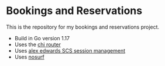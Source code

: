 # Bookings and Reservations

This is the repository for my bookings and reservations project.

- Build in Go version 1.17
- Uses the [chi router](https://github.com/go-chi/chi/v5)
- Uses [alex edwards SCS session management](https://github.com/alexedwards/scs/v2)
- Uses [nosurf](https://github.com/justinas/nosurf)

